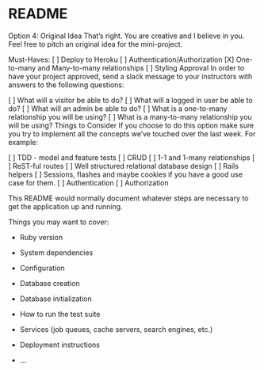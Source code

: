 # README

Option 4: Original Idea
That’s right. You are creative and I believe in you. Feel free to pitch an original idea for the mini-project.

Must-Haves:
[ ] Deploy to Heroku
[ ] Authentication/Authorization
[X] One-to-many and Many-to-many relationships
[ ] Styling
Approval
In order to have your project approved, send a slack message to your instructors with answers to the following questions:

[ ] What will a visitor be able to do?
[ ] What will a logged in user be able to do?
[ ] What will an admin be able to do?
[ ] What is a one-to-many relationship you will be using?
[ ] What is a many-to-many relationship you will be using?
Things to Consider
If you choose to do this option make sure you try to implement all the concepts we’ve touched over the last week. For example:

[ ] TDD - model and feature tests
[ ] CRUD
[ ] 1-1 and 1-many relationships
[ ] ReST-ful routes
[ ] Well structured relational database design
[ ] Rails helpers
[ ] Sessions, flashes and maybe cookies if you have a good use case for them.
[ ] Authentication
[ ] Authorization


This README would normally document whatever steps are necessary to get the
application up and running.

Things you may want to cover:

* Ruby version

* System dependencies

* Configuration

* Database creation

* Database initialization

* How to run the test suite

* Services (job queues, cache servers, search engines, etc.)

* Deployment instructions

* ...
